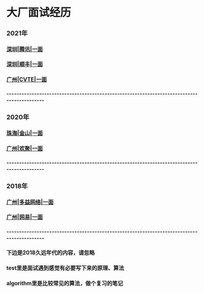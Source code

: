 # 大厂面试经历

### 2021年
#### [深圳|腾讯|一面](https://github.com/chendishen/for-test/issues/7)
#### [深圳|顺丰|一面](https://github.com/chendishen/for-test/issues/6)
#### [广州|CVTE|一面](https://github.com/chendishen/for-test/issues/5)

#### -------------------------------------------------------------------------------------------
### 2020年
#### [珠海|金山|一面](https://github.com/chendishen/for-test/issues/2)
#### [广州|欢聚|一面](https://github.com/chendishen/for-test/issues/1)

#### -------------------------------------------------------------------------------------------

### 2018年
#### [广州|多益网络|一面](https://github.com/chendishen/for-test/issues/3)
#### [广州|网易|一面](https://github.com/chendishen/for-test/issues/4)















#### -------------------------------------------------------------------------------------------
#### 下边是2018久远年代的内容，请忽略
#### test里是面试遇到感觉有必要写下来的原理、算法
#### algorithm里是比较常见的算法，做个复习的笔记
